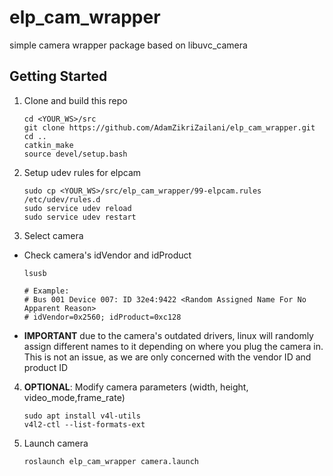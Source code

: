 # elp_cam_wrapper
simple camera wrapper package based on libuvc_camera

## Getting Started
1. Clone and build this repo
    ```
    cd <YOUR_WS>/src
    git clone https://github.com/AdamZikriZailani/elp_cam_wrapper.git
    cd ..
    catkin_make
    source devel/setup.bash
    ```
2. Setup udev rules for elpcam
    ```
    sudo cp <YOUR_WS>/src/elp_cam_wrapper/99-elpcam.rules /etc/udev/rules.d
    sudo service udev reload
    sudo service udev restart
    ```
3. Select camera
  - Check camera's idVendor and idProduct
    ```
    lsusb

    # Example:
    # Bus 001 Device 007: ID 32e4:9422 <Random Assigned Name For No Apparent Reason>
    # idVendor=0x2560; idProduct=0xc128
    ```
  - **IMPORTANT** due to the camera's outdated drivers, linux will randomly assign different names to it depending on where you plug the camera in. This is not an issue, as we are only concerned with the vendor ID and product ID
    
4. **OPTIONAL**: Modify camera parameters (width, height, video_mode,frame_rate)
    ```
    sudo apt install v4l-utils
    v4l2-ctl --list-formats-ext
    ```
5. Launch camera
     ```
     roslaunch elp_cam_wrapper camera.launch
     ```
